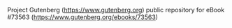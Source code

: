 Project Gutenberg (https://www.gutenberg.org) public repository for eBook #73563 (https://www.gutenberg.org/ebooks/73563)
